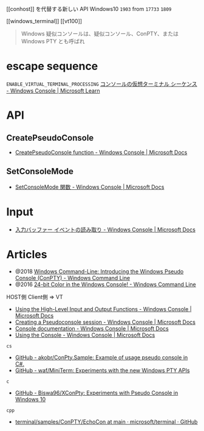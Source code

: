 [[conhost]] を代替する新しい API
Windows10 `1903`
from `17733` `1809`

[[windows_terminal]] [[vt100]]

> Windows 疑似コンソールは、疑似コンソール、ConPTY、または Windows PTY とも呼ばれ

# escape sequence
`ENABLE_VIRTUAL_TERMINAL_PROCESSING`
[コンソールの仮想ターミナル シーケンス - Windows Console | Microsoft Learn](https://learn.microsoft.com/ja-jp/windows/console/console-virtual-terminal-sequences)

# API
## CreatePseudoConsole
- [CreatePseudoConsole function - Windows Console | Microsoft Docs](https://docs.microsoft.com/en-us/windows/console/createpseudoconsole)

## SetConsoleMode
- [SetConsoleMode 関数 - Windows Console | Microsoft Docs](https://docs.microsoft.com/ja-jp/windows/console/setconsolemode)

# Input
- [入力バッファー イベントの読み取り - Windows Console | Microsoft Docs](https://docs.microsoft.com/ja-jp/windows/console/reading-input-buffer-events)

# Articles
- @2018 [Windows Command-Line: Introducing the Windows Pseudo Console (ConPTY) - Windows Command Line](https://devblogs.microsoft.com/commandline/windows-command-line-introducing-the-windows-pseudo-console-conpty/)
- @2016 [24-bit Color in the Windows Console! - Windows Command Line](https://devblogs.microsoft.com/commandline/24-bit-color-in-the-windows-console/)

HOST側
Client側 => VT
- [Using the High-Level Input and Output Functions - Windows Console | Microsoft Docs](https://docs.microsoft.com/en-us/windows/console/using-the-high-level-input-and-output-functions)
- [Creating a Pseudoconsole session - Windows Console | Microsoft Docs](https://docs.microsoft.com/en-us/windows/console/creating-a-pseudoconsole-session#preparing-for-creation-of-the-child-process)
- [Console documentation - Windows Console | Microsoft Docs](https://docs.microsoft.com/en-us/windows/console/)
- [Using the Console - Windows Console | Microsoft Docs](https://docs.microsoft.com/en-us/windows/console/using-the-console)

`cs`
- [GitHub - akobr/ConPty.Sample: Example of usage pseudo console in C#.](https://github.com/akobr/ConPty.Sample)
- [GitHub - waf/MiniTerm: Experiments with the new Windows PTY APIs](https://github.com/waf/MiniTerm)

`c`
- [GitHub - Biswa96/XConPty: Experiments with Pseudo Console in Windows 10](https://github.com/Biswa96/XConPty)

`cpp`
- [terminal/samples/ConPTY/EchoCon at main · microsoft/terminal · GitHub](https://github.com/microsoft/terminal/tree/master/samples/ConPTY/EchoCon)
